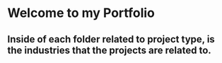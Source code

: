 # Welcome to my Portfolio

## Inside of each folder related to project type, is the industries that the projects are related to.
